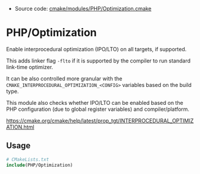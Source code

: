 <!-- This is auto-generated file. -->
* Source code: [cmake/modules/PHP/Optimization.cmake](https://github.com/petk/php-build-system/blob/master/cmake/cmake/modules/PHP/Optimization.cmake)

# PHP/Optimization

Enable interprocedural optimization (IPO/LTO) on all targets, if supported.

This adds linker flag `-flto` if it is supported by the compiler to run standard
link-time optimizer.

It can be also controlled more granular with the
`CMAKE_INTERPROCEDURAL_OPTIMIZATION_<CONFIG>` variables based on the build type.

This module also checks whether IPO/LTO can be enabled based on the PHP
configuration (due to global register variables) and compiler/platform.

https://cmake.org/cmake/help/latest/prop_tgt/INTERPROCEDURAL_OPTIMIZATION.html

## Usage

```cmake
# CMakeLists.txt
include(PHP/Optimization)
```
